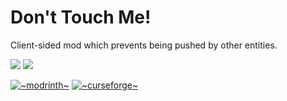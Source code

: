 # Don't Touch Me!

Client-sided mod which prevents being pushed by other entities.

[![](http://cf.way2muchnoise.eu/full_904991_downloads.svg)](https://www.curseforge.com/minecraft/mc-mods/i-see-what-you-did-there)
[![](https://cf.way2muchnoise.eu/versions/904991.svg)](https://www.curseforge.com/minecraft/mc-mods/i-see-what-you-did-there)

[![~modrinth~](https://raw.githubusercontent.com/intergrav/devins-badges/main/badges/modrinth_64h.png)](https://modrinth.com/mod/i-see-what-you-did-there)
[![~curseforge~](https://raw.githubusercontent.com/intergrav/devins-badges/main/badges/curseforge_64h.png)](https://www.curseforge.com/minecraft/mc-mods/i-see-what-you-did-there)